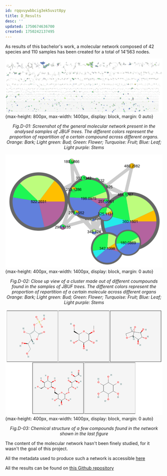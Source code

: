 ```yaml
---
id: rqqvuywbbcig3ek5uvzt8py
title: D_Results
desc: ''
updated: 1750674636700
created: 1750242137495
---
```

As results of this bachelor's work, a molecular network composed of 42 species and 110 samples has been created for a total of 14'563 nodes.

![alt text](MolecularNetwork_All.PNG){max-height: 800px, max-width: 1400px, display: block, margin: 0 auto}
   _<center>Fig.D-01: Screenshot of the general molecular network present in the analysed samples of JBUF trees. The different colors represent the proportion of repartition of a certain compound across different organs._
   _Orange: Bark; Light green: Bud; Green: Flower; Turquoise: Fruit; Blue: Leaf; Light purple: Stems</center>_

![alt text](Molecular_Cluster_Organs.PNG){max-height: 400px, max-width: 1400px, display: block, margin: 0 auto}
_<center>Fig.D-02: Close up view of a cluster made out of different coumpounds found in the samples of JBUF trees. The different colors represent the proportion of repartition of a certain molecule across different organs_
_Orange: Bark; Light green: Bud; Green: Flower; Turquoise: Fruit; Blue: Leaf; Light purple: Stems</center>_


![alt text](Molecular_Cluster_Organs_Compounds.PNG){max-height: 400px, max-width: 1400px, display: block, margin: 0 auto}
_<center>Fig.D-03: Chemical structure of a few compounds found in the network shown in the last figure</center>_



The content of the molecular network hasn't been finely studied, for it wasn't the goal of this project.

All the metadata used to produce such a network is accessible [here](https://github.com/digital-botanical-gardens-initiative/jbuf-trees/tree/main/docs/mapp_project_00067/mapp_batch_00174/metadata)


All the results can be found on [this Github repository](https://github.com/digital-botanical-gardens-initiative/jbuf-trees/tree/main/docs/mapp_project_00067/mapp_batch_00174/results)